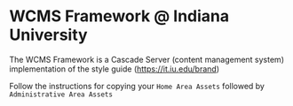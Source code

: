 # WCMS Framework @ Indiana University
The WCMS Framework is a Cascade Server (content management system) implementation of the style guide (https://it.iu.edu/brand)

Follow the instructions for copying your `Home Area Assets` followed by `Administrative Area Assets`
